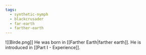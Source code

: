 ```yaml
---
tags:
  - synthetic-nymph
  - blackcrusader
  - far-earth
  - farther-earth
---
```

![[Birde.png]]
He was born in [[Farther Earth|farther earth]]. He is introduced in [[Part I - Experience]].
